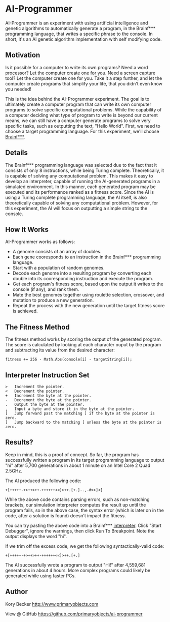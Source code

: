 AI-Programmer
=========

AI-Programmer is an experiment with using artificial intelligence and genetic algorithms to automatically generate a program, in the Brainf*** programming language, that writes a specific phrase to the console. In short, it's an AI genetic algorithm implementation with self modifying code.

## Motivation

Is it possible for a computer to write its own programs? Need a word processor? Let the computer create one for you. Need a screen capture tool? Let the computer create one for you. Take it a step further, and let the computer create programs that simplify your life, that you didn't even know you needed!

This is the idea behind the AI-Programmer experiment. The goal is to ultimately create a computer program that can write its own computer programs to solve specific computational problems. While the capability of a computer deciding what type of program to write is beyond our current means, we can still have a computer generate programs to solve very specific tasks, such as outputting the text, "Hello World". First, we need to choose a target programming language. For this experiment, we'll choose [Brainf***](http://en.wikipedia.org/wiki/Brainfuck).

## Details

The Brainf*** programming language was selected due to the fact that it consists of only 8 instructions, while being Turing complete. Theoretically, it is capable of solving any computational problem. This makes it easy to develop an interpreter, capable of running the AI-generated programs in a simulated environment. In this manner, each generated program may be executed and its performance ranked as a fitness score. Since the AI is using a Turing complete programming language, the AI itself, is also theoretically capable of solving any computational problem. However, for this experiment, the AI will focus on outputting a simple string to the console.

## How It Works

AI-Programmer works as follows:

- A genome consists of an array of doubles.
- Each gene cooresponds to an instruction in the Brainf*** programming language.
- Start with a population of random genomes.
- Decode each genome into a resulting program by converting each double into its cooresponding instruction and execute the program.
- Get each program's fitness score, based upon the output it writes to the console (if any), and rank them.
- Mate the best genomes together using roulette selection, crossover, and mutation to produce a new generation.
- Repeat the process with the new generation until the target fitness score is achieved.

## The Fitness Method

The fitness method works by scoring the output of the generated program. The score is calculated by looking at each character ouput by the program and subtracting its value from the desired character:

```
fitness += 256 - Math.Abs(console[i] - targetString[i]);
```

## Interpreter Instruction Set

```
> 	Increment the pointer.
< 	Decrement the pointer.
+ 	Increment the byte at the pointer.
- 	Decrement the byte at the pointer.
. 	Output the byte at the pointer.
, 	Input a byte and store it in the byte at the pointer.
[ 	Jump forward past the matching ] if the byte at the pointer is zero.
] 	Jump backward to the matching [ unless the byte at the pointer is zero.
```

## Results?

Keep in mind, this is a proof of concept. So far, the program has successfully written a program in its target programming language to output "hi" after 5,700 generations in about 1 minute on an Intel Core 2 Quad 2.5GHz.

The AI produced the following code:

```
+[+++++-+>++>++-++++++<<]>++.[+.]-.,-#>>]<]
```

While the above code contains parsing errors, such as non-matching brackets, our simulation interpreter computes the result up until the program fails, so in the above case, the syntax error (which is later on in the code, after a solution is found) doesn't impact the fitness.

You can try pasting the above code into a Brainf*** [interpreter](http://www.iamcal.com/misc/bf_debug/). Click "Start Debugger", ignore the warnings, then click Run To Breakpoint. Note the output displays the word "hi".

If we trim off the excess code, we get the following syntactically-valid code:

```
+[+++++-+>++>++-++++++<<]>++.[+.]
```

The AI successfully wrote a program to output "Hi!" after 4,559,681 generations in about 4 hours. More complex programs could likely be generated while using faster PCs.

## Author

Kory Becker
http://www.primaryobjects.com

View @ GitHub
https://github.com/primaryobjects/ai-programmer